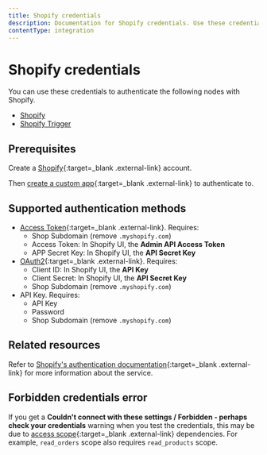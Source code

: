 ```yaml
---
title: Shopify credentials
description: Documentation for Shopify credentials. Use these credentials to authenticate Shopify in n8n, a workflow automation platform.
contentType: integration
---
```


# Shopify credentials

You can use these credentials to authenticate the following nodes with Shopify.

- [Shopify](/integrations/builtin/app-nodes/n8n-nodes-base.shopify/)
- [Shopify Trigger](/integrations/builtin/trigger-nodes/n8n-nodes-base.shopifytrigger/)

## Prerequisites

Create a [Shopify](https://shopify.com/){:target=_blank .external-link} account.

Then [create a custom app](https://help.shopify.com/en/manual/apps/app-types/custom-apps){:target=_blank .external-link} to authenticate to.

## Supported authentication methods

* [Access Token](https://shopify.dev/docs/apps/auth/access-token-types/admin-app-access-tokens){:target=_blank .external-link}. Requires:
    - Shop Subdomain (remove `.myshopify.com`)
    - Access Token: In Shopify UI, the **Admin API Access Token**
    - APP Secret Key: In Shopify UI, the **API Secret Key**
* [OAuth2](https://shopify.dev/docs/apps/auth/get-access-tokens/token-exchange){:target=_blank .external-link}. Requires:
    - Client ID: In Shopify UI, the **API Key**
    - Client Secret: In Shopify UI, the **API Secret Key**
    - Shop Subdomain (remove `.myshopify.com`)
* API Key. Requires:
    - API Key
    - Password
    - Shop Subdomain (remove `.myshopify.com`)

## Related resources

Refer to [Shopify's authentication documentation](https://shopify.dev/docs/apps/auth){:target=_blank .external-link} for more information about the service.

## Forbidden credentials error

<!-- This issue was noted by someone in the forums and we also ran into it while testing auth setup -->
If you get a **Couldn't connect with these settings / Forbidden - perhaps check your credentials** warning when you test the credentials, this may be due to [access scope](https://shopify.dev/docs/api/usage/access-scopes){:target=_blank .external-link} dependencies. For example, `read_orders` scope also requires `read_products` scope.
